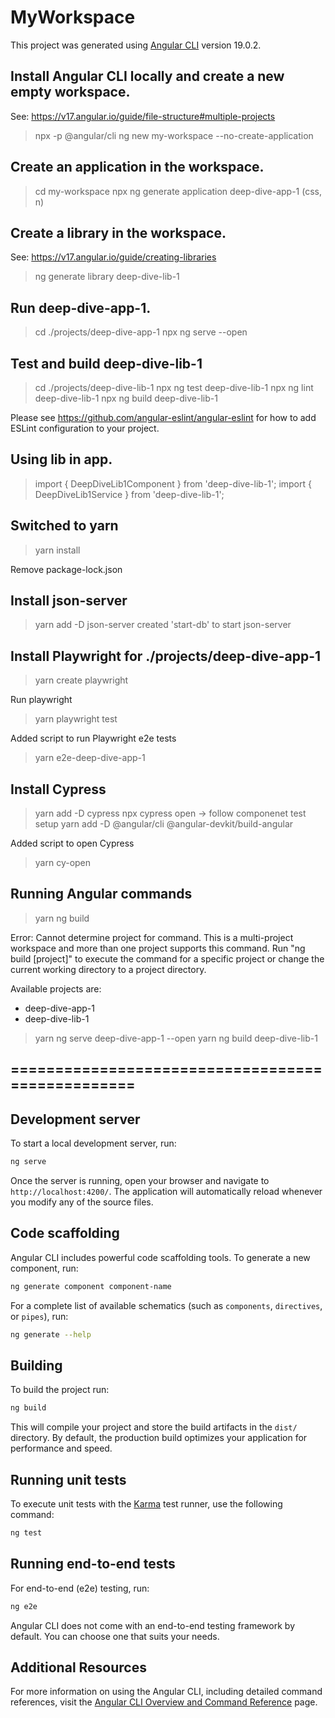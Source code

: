 # MyWorkspace

This project was generated using [Angular CLI](https://github.com/angular/angular-cli) version 19.0.2.

## Install Angular CLI locally and create a new empty workspace.

  See: https://v17.angular.io/guide/file-structure#multiple-projects

  > npx -p @angular/cli ng new my-workspace --no-create-application

## Create an application in the workspace.

  > cd my-workspace
  > npx ng generate application deep-dive-app-1 (css, n)

## Create a library in the workspace.

  See: https://v17.angular.io/guide/creating-libraries

  > ng generate library deep-dive-lib-1

## Run deep-dive-app-1.

  > cd ./projects/deep-dive-app-1 
  > npx ng serve --open

## Test and build deep-dive-lib-1

  > cd ./projects/deep-dive-lib-1
  > npx ng test deep-dive-lib-1
  > npx ng lint deep-dive-lib-1
  > npx ng build deep-dive-lib-1

  Please see https://github.com/angular-eslint/angular-eslint for how to add ESLint configuration to your project.

## Using lib in app.

  > import { DeepDiveLib1Component } from 'deep-dive-lib-1';
  > import { DeepDiveLib1Service } from 'deep-dive-lib-1';

## Switched to yarn

  > yarn install

  Remove package-lock.json

## Install json-server

  > yarn add -D json-server
  created 'start-db' to start json-server

## Install Playwright for  ./projects/deep-dive-app-1
  > yarn create playwright

  Run playwright

  > yarn playwright test

  Added script to run Playwright e2e tests 

  > yarn e2e-deep-dive-app-1

## Install Cypress

  > yarn add -D cypress
  > npx cypress open -> follow componenet test setup
  > yarn add -D @angular/cli @angular-devkit/build-angular
 
  Added script to open Cypress

  > yarn cy-open


## Running Angular commands

  > yarn ng build

  Error: Cannot determine project for command.
  This is a multi-project workspace and more than one project supports this command. Run "ng build [project]" to execute the command for a specific project or change the current working directory to a project directory.

  Available projects are:
  - deep-dive-app-1
  - deep-dive-lib-1

  > yarn ng serve deep-dive-app-1 --open
  > yarn ng build deep-dive-lib-1


## =================================================


## Development server

To start a local development server, run:

```bash
ng serve
```

Once the server is running, open your browser and navigate to `http://localhost:4200/`. The application will automatically reload whenever you modify any of the source files.

## Code scaffolding

Angular CLI includes powerful code scaffolding tools. To generate a new component, run:

```bash
ng generate component component-name
```

For a complete list of available schematics (such as `components`, `directives`, or `pipes`), run:

```bash
ng generate --help
```

## Building

To build the project run:

```bash
ng build
```

This will compile your project and store the build artifacts in the `dist/` directory. By default, the production build optimizes your application for performance and speed.

## Running unit tests

To execute unit tests with the [Karma](https://karma-runner.github.io) test runner, use the following command:

```bash
ng test
```

## Running end-to-end tests

For end-to-end (e2e) testing, run:

```bash
ng e2e
```

Angular CLI does not come with an end-to-end testing framework by default. You can choose one that suits your needs.

## Additional Resources

For more information on using the Angular CLI, including detailed command references, visit the [Angular CLI Overview and Command Reference](https://angular.dev/tools/cli) page.
